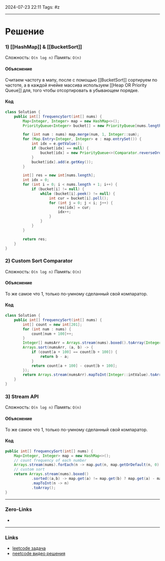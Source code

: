 2024-07-23 22:11
Tags: #z

___
# Решение
### 1) [[HashMap]] & [[BucketSort]]
Сложность: `O(n log n)`
Память: `O(n)`
#### Объяснение
Считаем частоту в мапу, после с помощью [[BucketSort]] сортируем по частоте, а в каждой ячейке массива используем [[Heap OR Priority Queue]] для, того чтобы отсортировать в убывающем порядке.

#### Код
```java
class Solution {
    public int[] frequencySort(int[] nums) {
        Map<Integer, Integer> map = new HashMap<>();
        PriorityQueue<Integer> bucket[] = new PriorityQueue[nums.length + 1];

        for (int num : nums) map.merge(num, 1, Integer::sum);
        for (Map.Entry<Integer, Integer> e : map.entrySet()) {
            int idx = e.getValue();
            if (bucket[idx] == null) {
                bucket[idx] = new PriorityQueue<>(Comparator.reverseOrder());
            }
            bucket[idx].add(e.getKey());
        }

        int[] res = new int[nums.length];
        int idx = 0;
        for (int i = 0; i < nums.length + 1; i++) {
            if (bucket[i] != null) {
                while (bucket[i].peek() != null) {
                    int cur = bucket[i].poll();
                    for (int j = 0; j < i; j++) {
                        res[idx] = cur;
                        idx++;
                    }
                }
            }
        }

        return res;
    }
}
```

### 2) Custom Sort Comparator
Сложность: `O(n log n)`
Память: `O(n)`
#### Объяснение
То же самое что 1, только по-умному сделанный свой компаратор.
#### Код
```java
class Solution {
    public int[] frequencySort(int[] nums) {
        int[] count = new int[201];
        for (int num : nums) {
            count[num + 100]++;
        }
        Integer[] numsArr = Arrays.stream(nums).boxed().toArray(Integer[]::new);
        Arrays.sort(numsArr, (a, b) -> {
            if (count[a + 100] == count[b + 100]) {
                return b - a;
            }
            return count[a + 100] - count[b + 100];
        });
        return Arrays.stream(numsArr).mapToInt(Integer::intValue).toArray();
    }
}
```

### 3) Stream API
Сложность: `O(n log n)`
Память: `O(n)`
#### Объяснение
То же самое что 1, только по-умному сделанный свой компаратор.
#### Код
```java
public int[] frequencySort(int[] nums) {
	Map<Integer, Integer> map = new HashMap<>();
	// count frequency of each number
	Arrays.stream(nums).forEach(n -> map.put(n, map.getOrDefault(n, 0) + 1));
	// custom sort
	return Arrays.stream(nums).boxed()
			.sorted((a,b) -> map.get(a) != map.get(b) ? map.get(a) - map.get(b) : b - a)
			.mapToInt(n -> n)
			.toArray();
}
```
___
### Zero-Links
- 

___
### Links
- [leetcode задача](https://leetcode.com/problems/sort-array-by-increasing-frequency/description/)
- [neetcode видео решения]()